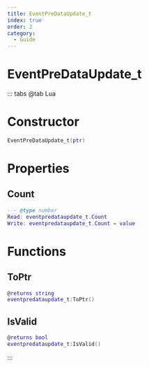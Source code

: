 ```yaml
---
title: EventPreDataUpdate_t
index: true
order: 2
category:
  - Guide
---
```


# EventPreDataUpdate_t

::: tabs
@tab Lua
# Constructor
```lua
EventPreDataUpdate_t(ptr)
```
# Properties
## Count 
```lua
--- @type number
Read: eventpredataupdate_t.Count
Write: eventpredataupdate_t.Count = value
```
# Functions
## ToPtr
```lua
@returns string
eventpredataupdate_t:ToPtr()
```
## IsValid
```lua
@returns bool
eventpredataupdate_t:IsValid()
```

:::